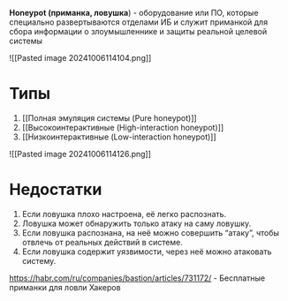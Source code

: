 **Honeypot (приманка, ловушка**) - оборудование или ПО, которые специально развертываются отделами ИБ и служит приманкой для сбора информации о злоумышленнике и защиты реальной целевой системы

![[Pasted image 20241006114104.png]]

# Типы

1. [[Полная эмуляция системы (Pure honeypot)]]
2. [[Высокоинтерактивные (High-interaction honeypot)]] 
3. [[Низкоинтерактивные (Low-interaction honeypot)]]

![[Pasted image 20241006114126.png]]

# Недостатки

1. Если ловушка плохо настроена, её легко распознать. 
2. Ловушка может обнаружить только атаку на саму ловушку. 
3. Если ловушка распознана, на неё можно совершить “атаку”, чтобы отвлечь от реальных действий в системе. 
4. Если ловушка содержит уязвимости, через неё можно атаковать систему.

https://habr.com/ru/companies/bastion/articles/731172/ - Бесплатные приманки для ловли Хакеров


